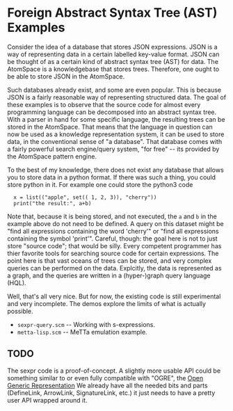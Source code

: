 
Foreign Abstract Syntax Tree (AST) Examples
===========================================
Consider the idea of a database that stores JSON expressions. JSON is a
way of representing data in a certain labelled key-value format. JSON
can be thought of as a certain kind of abstract syntax tree (AST) for
data.  The AtomSpace is a knowledgebase that stores trees. Therefore,
one ought to be able to store JSON in the AtomSpace.

Such databases already exist, and some are even popular.  This is
because JSON is a fairly reasonable way of representing structured data.
The goal of these examples is to observe that the source code for almost
every programming language can be decomposed into an abstract syntax tree.
With a parser in hand for some specific language, the resulting trees can
be stored in the AtomSpace. That means that the language in question can
now be used as a knowledge representation system, it can be used to
store data, in the conventional sense of "a database".  That database
comes with a fairly powerful search engine/query system, "for free" --
its provided by the AtomSpace pattern engine.

To the best of my knowledge, there does not exist any database that
allows you to store data in a python format. If there was such a thing,
you could store python in it. For example one could store the python3
code
```
  x = list(("apple", set(( 1, 2, 3)), "cherry"))
  print("the result:", a+b)
```

Note that, because it is being stored, and not executed, the `a` and `b`
in the example above do not need to be defined. A query on this dataset
might be "find all expressions containing the word 'cherry'" or "find
all expressions containing the symbol 'print'".  Careful, though: the
goal here is not to just store "source code"; that would be silly. Every
competent programmer has thier favorite tools for searching source code
for certain expressions. The point here is that vast oceans of trees can
be stored, and very complex queries can be performed on the data.
Explcitly, the data is represented as a graph, and the queries are
written in a (hyper-)graph query language (HQL).

Well, that's all very nice. But for now, the existing code is still
experimental and very incomplete.  The demos explore the limits of what
is actually possible.

* `sexpr-query.scm`         -- Working with s-expressions.
* `metta-lisp.scm`          -- MeTTa emulation example.

TODO
----
The sexpr code is a proof-of-concept. A slightly more usable API could
be something similar to or even fully compatible with "OGRE", the
[Open Generic Representation](http://binaryanalysisplatform.github.io/bap/api/odoc/ogre/Ogre/index.html)
We already have all the needed bits and parts (DefineLink, ArrowLink,
SignatureLink, etc.) it just needs to have a pretty user API wrapped
around it.
